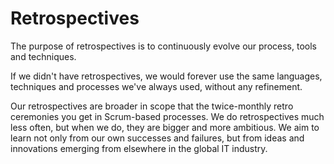 # Retrospectives

The purpose of retrospectives is to continuously evolve our process, tools and techniques.

If we didn't have retrospectives, we would forever use the same languages, techniques and processes we've always used, without any refinement.

Our retrospectives are broader in scope that the twice-monthly retro ceremonies you get in Scrum-based processes. We do retrospectives much less often, but when we do, they are bigger and more ambitious. We aim to learn not only from our own successes and failures, but from ideas and innovations emerging from elsewhere in the global IT industry.
